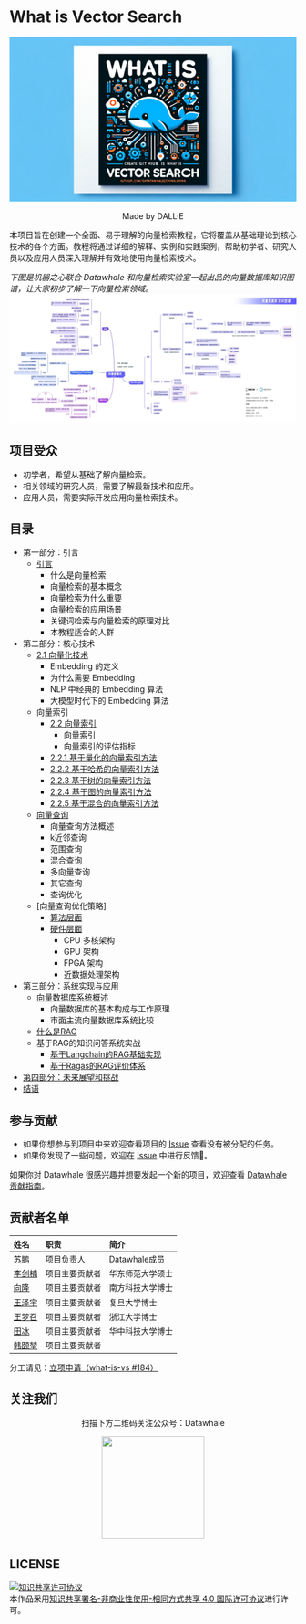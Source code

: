 # What is Vector Search

![DALL-E](./images/DALL-E.png)
<div align=center>
<p>Made by DALL·E</p>
</div>

本项目旨在创建一个全面、易于理解的向量检索教程，它将覆盖从基础理论到核心技术的各个方面。教程将通过详细的解释、实例和实践案例，帮助初学者、研究人员以及应用人员深入理解并有效地使用向量检索技术。

*下图是机器之心联合 Datawhale 和向量检索实验室一起出品的向量数据库知识图谱，让大家初步了解一下向量检索领域。*
![向量数据库知识图谱](./images/vs-kg.jpg)

## 项目受众

- 初学者，希望从基础了解向量检索。
- 相关领域的研究人员，需要了解最新技术和应用。
- 应用人员，需要实际开发应用向量检索技术。

## 目录

- 第一部分：引言
  - [引言](./docs/chapter1/introduction.md)
    - 什么是向量检索
    - 向量检索的基本概念
    - 向量检索为什么重要
    - 向量检索的应用场景
    - 关键词检索与向量检索的原理对比
    - 本教程适合的人群
- 第二部分：核心技术
  - [2.1 向量化技术](./docs/chapter2/embedding.md)
    - Embedding 的定义
    - 为什么需要 Embedding
    - NLP 中经典的 Embedding 算法
    - 大模型时代下的 Embedding 算法
  - 向量索引
    - [2.2 向量索引](./docs/chapter2/index.md)
      - 向量索引
      - 向量索引的评估指标
    - [2.2.1 基于量化的向量索引方法](./docs/chapter2/2.2.1%20pq-based-index.md)
    - [2.2.2 基于哈希的向量索引方法](./docs/chapter2/2.2.2%20hash-based-index.md)
    - [2.2.3 基于树的向量索引方法](./docs/chapter2/2.2.3%20tree-based-index.md)
    - [2.2.4 基于图的向量索引方法](./docs/chapter2/2.2.4%20graph-based-index.md)
    - [2.2.5 基于混合的向量索引方法](./docs/chapter2/2.2.5%20hybrid-index.md)
  - [向量查询](./docs/chapter2/2.3%20vector-query.md)
    - 向量查询方法概述
    - k近邻查询
    - 范围查询
    - 混合查询
    - 多向量查询
    - 其它查询
    - 查询优化
  - [向量查询优化策略]
    - [算法层面](./docs/chapter2/2.4.1%20algorithm.md)
    - [硬件层面](./docs/chapter2/2.4.2%20hardware.md)
      - CPU 多核架构
      - GPU 架构
      - FPGA 架构
      - 近数据处理架构
- 第三部分：系统实现与应用
  - [向量数据库系统概述](./docs/chapter3/system.md)
    - 向量数据库的基本构成与工作原理
    - 市面主流向量数据库系统比较
  - [什么是RAG](./docs/chapter3/RAG.md)
  - 基于RAG的知识问答系统实战
    - [基于Langchain的RAG基础实现](./docs/chapter3/practice.md)
    - [基于Ragas的RAG评价体系](./docs/chapter3/evaluation.md)
- [第四部分：未来展望和挑战](./docs/chapter4/challenge.md)
- [结语](./docs/chapter5/summary.md)

## 参与贡献

- 如果你想参与到项目中来欢迎查看项目的 [Issue](https://github.com/datawhalechina/what-is-vs/issues) 查看没有被分配的任务。
- 如果你发现了一些问题，欢迎在 [Issue](https://github.com/datawhalechina/what-is-vs/issues) 中进行反馈🐛。

如果你对 Datawhale 很感兴趣并想要发起一个新的项目，欢迎查看 [Datawhale 贡献指南](https://github.com/datawhalechina/DOPMC#%E4%B8%BA-datawhale-%E5%81%9A%E5%87%BA%E8%B4%A1%E7%8C%AE)。

## 贡献者名单

| 姓名 | 职责 | 简介 |
| :----| :---- | :---- |
| [苏鹏](https://github.com/SuperSupeng) | 项目负责人 | Datawhale成员 |
| [李剑楠](https://github.com/ljn-aaa) | 项目主要贡献者 | 华东师范大学硕士 |
| [向隆](https://github.com/BenjaminXiang) | 项目主要贡献者 | 南方科技大学博士 |
| [王泽宇](https://github.com/CaucherWang) | 项目主要贡献者 | 复旦大学博士 |
| [王梦召](https://github.com/whenever5225) | 项目主要贡献者 | 浙江大学博士 |
| [田冰](https://github.com/tianbing111) | 项目主要贡献者 | 华中科技大学博士 |
| [韩颐堃](https://github.com/YikunHan42) | 项目主要贡献者 |  |

分工请见：[立项申请（what-is-vs #184）](https://github.com/datawhalechina/DOPMC/issues/184)

## 关注我们

<div align=center>
<p>扫描下方二维码关注公众号：Datawhale</p>
<img src="https://raw.githubusercontent.com/datawhalechina/pumpkin-book/master/res/qrcode.jpeg" width = "180" height = "180">
</div>

## LICENSE

<a rel="license" href="http://creativecommons.org/licenses/by-nc-sa/4.0/"><img alt="知识共享许可协议" style="border-width:0" src="https://img.shields.io/badge/license-CC%20BY--NC--SA%204.0-lightgrey" /></a><br />本作品采用<a rel="license" href="http://creativecommons.org/licenses/by-nc-sa/4.0/">知识共享署名-非商业性使用-相同方式共享 4.0 国际许可协议</a>进行许可。